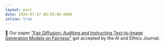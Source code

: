 ```yaml
---
layout: post
date: 2024-07-17 08:59:00-0400
inline: true
---
```


:tada: Our paper ["Fair Diffusion: Auditing and Instructing Text-to-Image Generation Models on Fairness"](https://arxiv.org/abs/2302.10893) got accepted by the AI and Ethics Journal.
